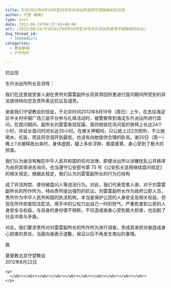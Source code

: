 ```yaml
---
title: 针对2012年8月19号至20号东升派出所虐待守望姊妹的抗议信
author: 守望 编辑2
type: post
date: 2012-08-24T04:37:02+00:00
url: /2012/08/24/针对2012年8月19号至20号东升派出所虐待守望姊妹的抗议/
dsq_thread_id:
  - 1800846271
categories:
  - 教会新闻
  - 户外专栏

---
```

抗议信

东升派出所所长及领导：

我们在这里就受害人谢在贵所刘雷雷副所长将其带回所里进行盘问期<wbr>间所受到的非法虐待特向您及贵所表达抗议及谴责。

谢是我们守望教会的信徒，于北京时间2012年8月19号（周日<wbr>）上午，在去往海淀区中关村中钢广场三层平台参与礼拜活动时，被<wbr>警察带到海淀东升派出所进行盘问。在盘问期间，副所长刘雷雷表现<wbr>狂躁，竟将她锁在讯问室的铁椅上长达24个小时，并延长盘问时间<wbr>长达35小时。在被关押期间，只让她上过2次厕所，不让她喝水、<wbr>吃饭，而且将空调开到最低，也没有向她提供合理的卧具。谢20日<wbr>（周一）晚上7点被释放出来时，身体虚脱，腿上多处浮肿，极度疲<wbr>累，身心受到了极大的损害。

我们认为谢没有触犯中华人民共和国的任何法律。即便派出所以涉嫌<wbr>扰乱公共秩序为由将其带进去询问，也当遵守公安部令第 75 号《公安机关适用继续盘问规定》的相关规定。根据此规定，我们认<wbr>为刘雷雷副所长的行为已经构

<div>
  成了非法拘禁、虐待被盘问人等违法行为。对此，我们代表受害人谢<wbr>，对于刘雷雷副所长的所作所为，特向贵所提出强烈的抗议。刘雷雷<wbr>副所长作为政府公职人员，贵所作为中华人民共和国的执法机构，本<wbr>当是保护公民的人身安全及相关权益，但现在所作却是知法犯法，用<wbr>手中的公权力出自己一时的怒气，严重危害到公民的人身安全与权益<wbr>，与自身的身份很不相称，不仅造成谢身心受到极大损害，也加剧了<wbr>社会冲突与矛盾。</p> 
  
  <p>
    对此，我们要求贵所对刘雷雷副所长的所作所为进行调查，责成其承<wbr>担对谢造成身心损害的责任，当面向谢表示道歉，保证以后不再发生<wbr>类似的事情。
  </p>
  
  <p>
    致
  </p>
  
  <p>
    基督教北京守望教会<br /> 2012年8月22日</wbr></wbr></wbr></wbr></wbr></wbr></wbr></wbr></div> 
    
    <p>
      </wbr></wbr></wbr></wbr></wbr></wbr></wbr></wbr></wbr></wbr>
    </p>